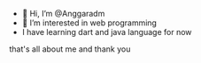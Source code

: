 - 👋 Hi, I’m @Anggaradm
- 👀 I’m interested in web programming
- I have learning dart and java language for now

that's all about me and thank you

<!---
Anggaradm/Anggaradm is a ✨ special ✨ repository because its `README.md` (this file) appears on your GitHub profile.
You can click the Preview link to take a look at your changes.
--->
